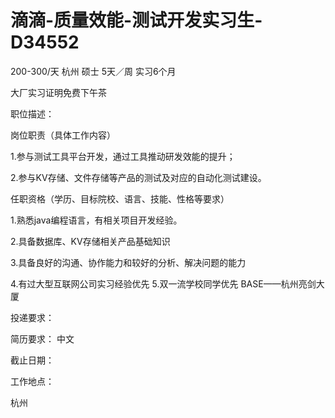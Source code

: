 # 滴滴-质量效能-测试开发实习生-D34552

200-300/天 杭州 硕士 5天／周 实习6个月

大厂实习证明免费下午茶

职位描述：

岗位职责（具体工作内容）   

1.参与测试工具平台开发，通过工具推动研发效能的提升；  

2.参与KV存储、文件存储等产品的测试及对应的自动化测试建设。  

任职资格（学历、目标院校、语言、技能、性格等要求）   

1.熟悉java编程语言，有相关项目开发经验。  

2.具备数据库、KV存储相关产品基础知识  

3.具备良好的沟通、协作能力和较好的分析、解决问题的能力  

4.有过大型互联网公司实习经验优先  5.双一流学校同学优先 BASE——杭州亮剑大厦

投递要求：

简历要求： 中文

截止日期：

工作地点：

杭州

